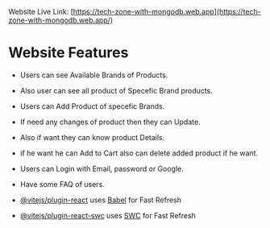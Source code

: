 Website Live Link:
[https://tech-zone-with-mongodb.web.app](https://tech-zone-with-mongodb.web.app/)

# Website Features

- Users can see Available Brands of Products.
- Also user can see all product of Specefic Brand products.
- Users can Add Product of specefic Brands.
- If need any changes of product then they can Update.
- Also if want they can know product Details.
- if he want he can Add to Cart also can delete added product if he want.
- Users can Login with Email, password or Google.
- Have some FAQ of users.



- [@vitejs/plugin-react](https://github.com/vitejs/vite-plugin-react/blob/main/packages/plugin-react/README.md) uses [Babel](https://babeljs.io/) for Fast Refresh
- [@vitejs/plugin-react-swc](https://github.com/vitejs/vite-plugin-react-swc) uses [SWC](https://swc.rs/) for Fast Refresh
